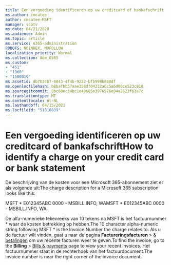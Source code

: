```yaml
---
title: Een vergoeding identificeren op uw creditcard of bankafschrift
ms.author: cmcatee
author: cmcatee-MSFT
manager: scotv
ms.date: 04/21/2020
ms.audience: Admin
ms.topic: article
ms.service: o365-administration
ROBOTS: NOINDEX, NOFOLLOW
localization_priority: Normal
ms.collection: Adm_O365
ms.custom:
- "451"
- "1960"
- "1500019"
ms.assetid: db7b34b7-0843-4f4b-9222-bfb998b860df
ms.openlocfilehash: b8bafbb57aae358df04332a6c5a6d00ce523c810
ms.sourcegitcommit: 8bc60ec34bc1e40685e3976576e04a2623f63a7c
ms.translationtype: MT
ms.contentlocale: nl-NL
ms.lasthandoff: 04/15/2021
ms.locfileid: "51810839"
---
```

# <a name="how-to-identify-a-charge-on-your-credit-card-or-bank-statement"></a><span data-ttu-id="d3fbb-102">Een vergoeding identificeren op uw creditcard of bankafschrift</span><span class="sxs-lookup"><span data-stu-id="d3fbb-102">How to identify a charge on your credit card or bank statement</span></span>

<span data-ttu-id="d3fbb-103">De beschrijving van de kosten voor een Microsoft 365-abonnement ziet er als volgende uit:</span><span class="sxs-lookup"><span data-stu-id="d3fbb-103">The charge description for a Microsoft 365 subscription looks like this:</span></span>
  
<span data-ttu-id="d3fbb-104">MSFT \* E012345ABC 0000 - MSBILL.INFO, WA</span><span class="sxs-lookup"><span data-stu-id="d3fbb-104">MSFT \* E012345ABC 0000 - MSBILL.INFO, WA</span></span>
  
<span data-ttu-id="d3fbb-105">De alfa-numerieke tekenreeks van 10 tekens na MSFT is het factuurnummer \* waar de kosten betrekking op hebben.</span><span class="sxs-lookup"><span data-stu-id="d3fbb-105">The 10 character alpha-numeric string following MSFT \* is the Invoice Number the charge relates to.</span></span> <span data-ttu-id="d3fbb-106">Als u de factuur wilt vinden, gaat u naar de pagina **Factureringsfacturen** \> [& betalingen](https://go.microsoft.com/fwlink/p/?linkid=848039) om uw recente facturen weer te geven.</span><span class="sxs-lookup"><span data-stu-id="d3fbb-106">To find the invoice, go to the **Billing** \> [Bills & payments](https://go.microsoft.com/fwlink/p/?linkid=848039) page to view your recent invoices.</span></span> <span data-ttu-id="d3fbb-107">Het factuurnummer staat in de rechterhoek van het factuurdocument.</span><span class="sxs-lookup"><span data-stu-id="d3fbb-107">The invoice number is near the right corner of the invoice document.</span></span>